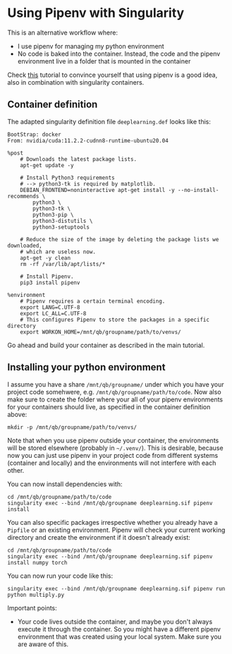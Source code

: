 # Using Pipenv with Singularity

This is an alternative workflow where:
* I use pipenv for managing my python environment
* No code is baked into the container. Instead, the code and the pipenv environment live in a folder that is mounted in the container

Check [this](https://github.com/bdusell/singularity-tutorial#separating-python-modules-from-the-image) tutorial to convince yourself that using pipenv 
is a good idea, also in combination with singularity containers. 

## Container definition 

The adapted singularity definition file `deeplearning.def` looks like this: 


````
BootStrap: docker
From: nvidia/cuda:11.2.2-cudnn8-runtime-ubuntu20.04

%post
    # Downloads the latest package lists.
    apt-get update -y

    # Install Python3 requirements
    # --> python3-tk is required by matplotlib.
    DEBIAN_FRONTEND=noninteractive apt-get install -y --no-install-recommends \
        python3 \
        python3-tk \
        python3-pip \
        python3-distutils \
        python3-setuptools

    # Reduce the size of the image by deleting the package lists we downloaded,
    # which are useless now.
    apt-get -y clean
    rm -rf /var/lib/apt/lists/*

    # Install Pipenv.
    pip3 install pipenv

%environment
    # Pipenv requires a certain terminal encoding.
    export LANG=C.UTF-8
    export LC_ALL=C.UTF-8
    # This configures Pipenv to store the packages in a specific directory
    export WORKON_HOME=/mnt/qb/groupname/path/to/venvs/
````

Go ahead and build your container as described in the main tutorial.

## Installing your python environment

I assume you have a share `/mnt/qb/groupname/` under which you have your project code somehwere, e.g. `/mnt/qb/groupname/path/to/code`. Now also make sure to create the folder where your all of your pipenv environments for your containers should live, as specified in the container definition above:

````
mkdir -p /mnt/qb/groupname/path/to/venvs/
````
Note that when you use pipenv outside your container, the environments will be stored elsewhere (probably in `~/.venv/`). This is desirable, because now you can just use pipenv in your project code from different systems (container and locally) and the environments will not interfere with each other.


You can now install dependencies with:

````
cd /mnt/qb/groupname/path/to/code
singularity exec --bind /mnt/qb/groupname deeplearning.sif pipenv install
````

You can also specific packages irrespective whether you already have a `Pipfile` or an existing environment. Pipenv will check your current working directory and create the environment if it doesn't already exist:

````
cd /mnt/qb/groupname/path/to/code
singularity exec --bind /mnt/qb/groupname deeplearning.sif pipenv install numpy torch
````

You can now run your code like this:

````
singularity exec --bind /mnt/qb/groupname deeplearning.sif pipenv run python multiply.py
````


Important points:
* Your code lives outside the container, and maybe you don't always execute it through the container. So you might have a different pipenv environment that was created using your local system. Make sure you are aware of this.

